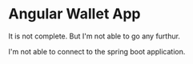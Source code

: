 # Angular Wallet App

It is not complete. But I'm not able to go any furthur. 

I'm not able to connect to the spring boot application.
